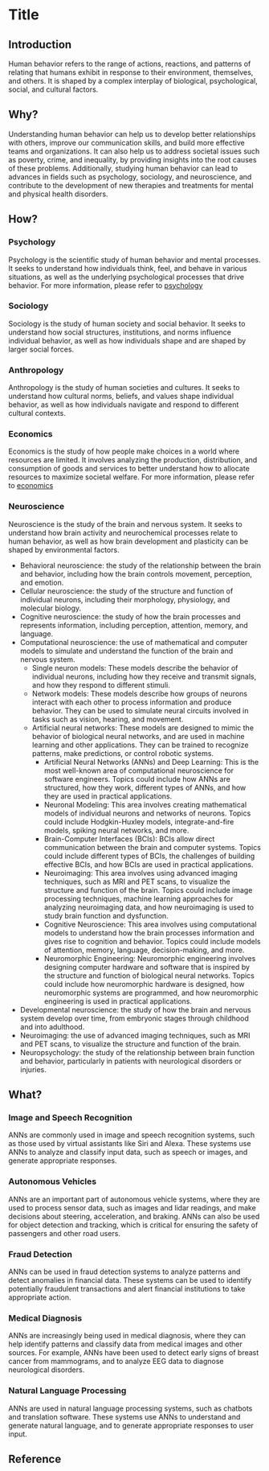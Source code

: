 # Title

## Introduction

Human behavior refers to the range of actions, reactions, and patterns of relating that humans exhibit in response to their environment, themselves, and others. It is shaped by a complex interplay of biological, psychological, social, and cultural factors.

## Why?

Understanding human behavior can help us to develop better relationships with others, improve our communication skills, and build more effective teams and organizations. It can also help us to address societal issues such as poverty, crime, and inequality, by providing insights into the root causes of these problems. Additionally, studying human behavior can lead to advances in fields such as psychology, sociology, and neuroscience, and contribute to the development of new therapies and treatments for mental and physical health disorders.

## How?

### Psychology

Psychology is the scientific study of human behavior and mental processes. It seeks to understand how individuals think, feel, and behave in various situations, as well as the underlying psychological processes that drive behavior. For more information, please refer to [psychology]({{site.baseurl}}/psychology/2023/03/17/psychology.html)

### Sociology

Sociology is the study of human society and social behavior. It seeks to understand how social structures, institutions, and norms influence individual behavior, as well as how individuals shape and are shaped by larger social forces.

### Anthropology

Anthropology is the study of human societies and cultures. It seeks to understand how cultural norms, beliefs, and values shape individual behavior, as well as how individuals navigate and respond to different cultural contexts.

### Economics

Economics is the study of how people make choices in a world where resources are limited. It involves analyzing the production, distribution, and consumption of goods and services to better understand how to allocate resources to maximize societal welfare. For more information, please refer to [economics]({{site.baseurl}}/economics/2023/04/23/economics.html)

### Neuroscience

Neuroscience is the study of the brain and nervous system. It seeks to understand how brain activity and neurochemical processes relate to human behavior, as well as how brain development and plasticity can be shaped by environmental factors.

* Behavioral neuroscience: the study of the relationship between the brain and behavior, including how the brain controls movement, perception, and emotion.
* Cellular neuroscience: the study of the structure and function of individual neurons, including their morphology, physiology, and molecular biology.
* Cognitive neuroscience: the study of how the brain processes and represents information, including perception, attention, memory, and language.
* Computational neuroscience: the use of mathematical and computer models to simulate and understand the function of the brain and nervous system.
  * Single neuron models: These models describe the behavior of individual neurons, including how they receive and transmit signals, and how they respond to different stimuli.
  * Network models: These models describe how groups of neurons interact with each other to process information and produce behavior. They can be used to simulate neural circuits involved in tasks such as vision, hearing, and movement.
  * Artificial neural networks: These models are designed to mimic the behavior of biological neural networks, and are used in machine learning and other applications. They can be trained to recognize patterns, make predictions, or control robotic systems.
    * Artificial Neural Networks (ANNs) and Deep Learning: This is the most well-known area of computational neuroscience for software engineers. Topics could include how ANNs are structured, how they work, different types of ANNs, and how they are used in practical applications.
    * Neuronal Modeling: This area involves creating mathematical models of individual neurons and networks of neurons. Topics could include Hodgkin-Huxley models, integrate-and-fire models, spiking neural networks, and more.
    * Brain-Computer Interfaces (BCIs): BCIs allow direct communication between the brain and computer systems. Topics could include different types of BCIs, the challenges of building effective BCIs, and how BCIs are used in practical applications.
    * Neuroimaging: This area involves using advanced imaging techniques, such as MRI and PET scans, to visualize the structure and function of the brain. Topics could include image processing techniques, machine learning approaches for analyzing neuroimaging data, and how neuroimaging is used to study brain function and dysfunction.
    * Cognitive Neuroscience: This area involves using computational models to understand how the brain processes information and gives rise to cognition and behavior. Topics could include models of attention, memory, language, decision-making, and more.
    * Neuromorphic Engineering: Neuromorphic engineering involves designing computer hardware and software that is inspired by the structure and function of biological neural networks. Topics could include how neuromorphic hardware is designed, how neuromorphic systems are programmed, and how neuromorphic engineering is used in practical applications.
* Developmental neuroscience: the study of how the brain and nervous system develop over time, from embryonic stages through childhood and into adulthood.
* Neuroimaging: the use of advanced imaging techniques, such as MRI and PET scans, to visualize the structure and function of the brain.
* Neuropsychology: the study of the relationship between brain function and behavior, particularly in patients with neurological disorders or injuries.

## What?

### Image and Speech Recognition

ANNs are commonly used in image and speech recognition systems, such as those used by virtual assistants like Siri and Alexa. These systems use ANNs to analyze and classify input data, such as speech or images, and generate appropriate responses.

### Autonomous Vehicles

ANNs are an important part of autonomous vehicle systems, where they are used to process sensor data, such as images and lidar readings, and make decisions about steering, acceleration, and braking. ANNs can also be used for object detection and tracking, which is critical for ensuring the safety of passengers and other road users.

### Fraud Detection

ANNs can be used in fraud detection systems to analyze patterns and detect anomalies in financial data. These systems can be used to identify potentially fraudulent transactions and alert financial institutions to take appropriate action.

### Medical Diagnosis

ANNs are increasingly being used in medical diagnosis, where they can help identify patterns and classify data from medical images and other sources. For example, ANNs have been used to detect early signs of breast cancer from mammograms, and to analyze EEG data to diagnose neurological disorders.

### Natural Language Processing

ANNs are used in natural language processing systems, such as chatbots and translation software. These systems use ANNs to understand and generate natural language, and to generate appropriate responses to user input.

## Reference
